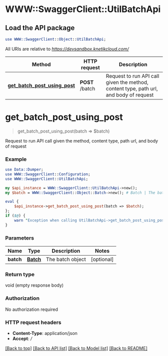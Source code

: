 # WWW::SwaggerClient::UtilBatchApi

## Load the API package
```perl
use WWW::SwaggerClient::Object::UtilBatchApi;
```

All URIs are relative to *https://devsandbox.knetikcloud.com/*

Method | HTTP request | Description
------------- | ------------- | -------------
[**get_batch_post_using_post**](UtilBatchApi.md#get_batch_post_using_post) | **POST** /batch | Request to run API call given the method, content type, path url, and body of request


# **get_batch_post_using_post**
> get_batch_post_using_post(batch => $batch)

Request to run API call given the method, content type, path url, and body of request

### Example 
```perl
use Data::Dumper;
use WWW::SwaggerClient::Configuration;
use WWW::SwaggerClient::UtilBatchApi;

my $api_instance = WWW::SwaggerClient::UtilBatchApi->new();
my $batch = WWW::SwaggerClient::Object::Batch->new(); # Batch | The batch object

eval { 
    $api_instance->get_batch_post_using_post(batch => $batch);
};
if ($@) {
    warn "Exception when calling UtilBatchApi->get_batch_post_using_post: $@\n";
}
```

### Parameters

Name | Type | Description  | Notes
------------- | ------------- | ------------- | -------------
 **batch** | [**Batch**](Batch.md)| The batch object | [optional] 

### Return type

void (empty response body)

### Authorization

No authorization required

### HTTP request headers

 - **Content-Type**: application/json
 - **Accept**: */*

[[Back to top]](#) [[Back to API list]](../README.md#documentation-for-api-endpoints) [[Back to Model list]](../README.md#documentation-for-models) [[Back to README]](../README.md)

